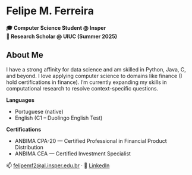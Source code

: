 # Felipe M. Ferreira

**🎓 Computer Science Student @ Insper**  
**🔬 Research Scholar @ UIUC (Summer 2025)**

## About Me

I have a strong affinity for data science and am skilled in Python, Java, C, and beyond. I love applying computer science to domains like finance (I hold certifications in finance). I’m currently expanding my skills in computational research to resolve context-specific questions.

**Languages**  
- Portuguese (native)  
- English (C1 – Duolingo English Test)

**Certifications**
- ANBIMA CPA-20 — Certified Professional in Financial Product Distribution
- ANBIMA CEA — Certified Investment Specialist

📫 felipemf2@al.insper.edu.br · 💼 [LinkedIn](https://www.linkedin.com/in/felipe-mariano-ferreira-3424a629a/)
